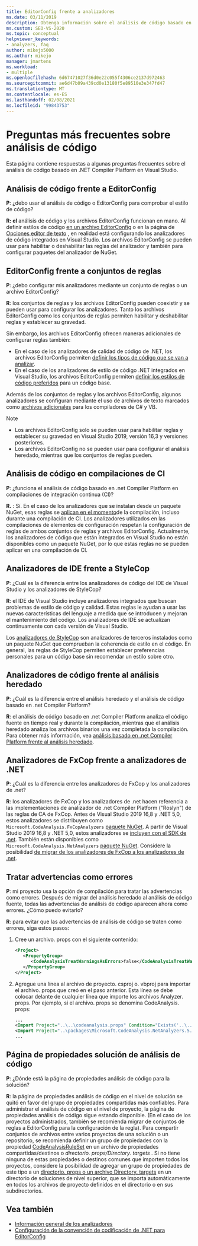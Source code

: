 ```yaml
---
title: EditorConfig frente a analizadores
ms.date: 03/11/2019
description: Obtenga información sobre el análisis de código basado en .NET Compiler Platform en Visual Studio. Vea las respuestas a preguntas acerca de los archivos EditorConfig, los conjuntos de reglas y otros temas.
ms.custom: SEO-VS-2020
ms.topic: conceptual
helpviewer_keywords:
- analyzers, faq
author: mikejo5000
ms.author: mikejo
manager: jmartens
ms.workload:
- multiple
ms.openlocfilehash: 6d67471027f36d0e22c055f4306ce2137d972463
ms.sourcegitcommit: ae6d47b09a439cd0e13180f5e89510e3e347fd47
ms.translationtype: MT
ms.contentlocale: es-ES
ms.lasthandoff: 02/08/2021
ms.locfileid: "99843753"
---
```

# <a name="code-analysis-faq"></a>Preguntas más frecuentes sobre análisis de código

Esta página contiene respuestas a algunas preguntas frecuentes sobre el análisis de código basado en .NET Compiler Platform en Visual Studio.

## <a name="code-analysis-versus-editorconfig"></a>Análisis de código frente a EditorConfig

**P**: ¿debo usar el análisis de código o EditorConfig para comprobar el estilo de código?

**R: el** análisis de código y los archivos EditorConfig funcionan en mano. Al definir estilos de código [en un archivo EditorConfig](/dotnet/fundamentals/code-analysis/code-style-rule-options) o en la página de [Opciones editor de texto](../ide/code-styles-and-code-cleanup.md) , en realidad está configurando los analizadores de código integrados en Visual Studio. Los archivos EditorConfig se pueden usar para habilitar o deshabilitar las reglas del analizador y también para configurar paquetes del analizador de NuGet.

## <a name="editorconfig-versus-rule-sets"></a>EditorConfig frente a conjuntos de reglas

**P**: ¿debo configurar mis analizadores mediante un conjunto de reglas o un archivo EditorConfig?

**R**: los conjuntos de reglas y los archivos EditorConfig pueden coexistir y se pueden usar para configurar los analizadores. Tanto los archivos EditorConfig como los conjuntos de reglas permiten habilitar y deshabilitar reglas y establecer su gravedad.

Sin embargo, los archivos EditorConfig ofrecen maneras adicionales de configurar reglas también:

- En el caso de los analizadores de calidad de código de .NET, los archivos EditorConfig permiten [definir los tipos de código que se van a analizar](/dotnet/fundamentals/code-analysis/code-quality-rule-options).
- En el caso de los analizadores de estilo de código .NET integrados en Visual Studio, los archivos EditorConfig permiten [definir los estilos de código preferidos](/dotnet/fundamentals/code-analysis/code-style-rule-options) para un código base.

Además de los conjuntos de reglas y los archivos EditorConfig, algunos analizadores se configuran mediante el uso de archivos de texto marcados como [archivos adicionales](../ide/build-actions.md#build-action-values) para los compiladores de C# y VB.

> [!NOTE]
> - Los archivos EditorConfig solo se pueden usar para habilitar reglas y establecer su gravedad en Visual Studio 2019, versión 16,3 y versiones posteriores.
> - Los archivos EditorConfig no se pueden usar para configurar el análisis heredado, mientras que los conjuntos de reglas pueden.

## <a name="code-analysis-in-ci-builds"></a>Análisis de código en compilaciones de CI

**P**: ¿funciona el análisis de código basado en .net Compiler Platform en compilaciones de integración continua (CI)?

**R.** : Sí. En el caso de los analizadores que se instalan desde un paquete NuGet, esas reglas se [aplican en el momento](roslyn-analyzers-overview.md#build-errors)de la compilación, incluso durante una compilación de CI. Los analizadores utilizados en las compilaciones de elementos de configuración respetan la configuración de reglas de ambos conjuntos de reglas y archivos EditorConfig. Actualmente, los analizadores de código que están integrados en Visual Studio no están disponibles como un paquete NuGet, por lo que estas reglas no se pueden aplicar en una compilación de CI.

## <a name="ide-analyzers-versus-stylecop"></a>Analizadores de IDE frente a StyleCop

**P**: ¿Cuál es la diferencia entre los analizadores de código del IDE de Visual Studio y los analizadores de StyleCop?

**R**: el IDE de Visual Studio incluye analizadores integrados que buscan problemas de estilo de código y calidad. Estas reglas le ayudan a usar las nuevas características del lenguaje a medida que se introducen y mejoran el mantenimiento del código. Los analizadores de IDE se actualizan continuamente con cada versión de Visual Studio.

Los [analizadores de StyleCop](https://github.com/DotNetAnalyzers/StyleCopAnalyzers) son analizadores de terceros instalados como un paquete NuGet que comprueban la coherencia de estilo en el código. En general, las reglas de StyleCop permiten establecer preferencias personales para un código base sin recomendar un estilo sobre otro.

## <a name="code-analyzers-versus-legacy-analysis"></a>Analizadores de código frente al análisis heredado

**P**: ¿Cuál es la diferencia entre el análisis heredado y el análisis de código basado en .net Compiler Platform?

**R**: el análisis de código basado en .net Compiler Platform analiza el código fuente en tiempo real y durante la compilación, mientras que el análisis heredado analiza los archivos binarios una vez completada la compilación. Para obtener más información, vea [análisis basado en .net Compiler Platform frente al análisis heredado](../code-quality/net-analyzers-faq.md#whats-the-difference-between-legacy-fxcop-and-net-analyzers).

## <a name="fxcop-analyzers-versus-net-analyzers"></a>Analizadores de FxCop frente a analizadores de .NET

**P**: ¿Cuál es la diferencia entre los analizadores de FxCop y los analizadores de .net?

**R**: los analizadores de FxCop y los analizadores de .net hacen referencia a las implementaciones de analizador de .net Compiler Platform ("Roslyn") de las reglas de CA de FxCop. Antes de Visual Studio 2019 16,8 y .NET 5,0, estos analizadores se distribuyen como `Microsoft.CodeAnalysis.FxCopAnalyzers` [paquete NuGet](https://www.nuget.org/packages/Microsoft.CodeAnalysis.FxCopAnalyzers). A partir de Visual Studio 2019 16,8 y .NET 5,0, estos analizadores se [incluyen con el SDK de .net](/dotnet/fundamentals/code-analysis/overview). También están disponibles como `Microsoft.CodeAnalysis.NetAnalyzers` [paquete NuGet](https://www.nuget.org/packages/Microsoft.CodeAnalysis.NetAnalyzers). Considere la posibilidad [de migrar de los analizadores de FxCop a los analizadores de .net](migrate-from-fxcop-analyzers-to-net-analyzers.md).

## <a name="treat-warnings-as-errors"></a>Tratar advertencias como errores

**P**: mi proyecto usa la opción de compilación para tratar las advertencias como errores. Después de migrar del análisis heredado al análisis de código fuente, todas las advertencias de análisis de código aparecen ahora como errores. ¿Cómo puedo evitarlo?

**R**: para evitar que las advertencias de análisis de código se traten como errores, siga estos pasos:

  1. Cree un archivo. props con el siguiente contenido:

     ```xml
     <Project>
        <PropertyGroup>
           <CodeAnalysisTreatWarningsAsErrors>false</CodeAnalysisTreatWarningsAsErrors>
        </PropertyGroup>
     </Project>
     ```

  2. Agregue una línea al archivo de proyecto. csproj o. vbproj para importar el archivo. props que creó en el paso anterior. Esta línea se debe colocar delante de cualquier línea que importe los archivos Analyzer. props. Por ejemplo, si el archivo. props se denomina CodeAnalysis. props:

     ```xml
     ...
     <Import Project="..\..\codeanalysis.props" Condition="Exists('..\..\codeanalysis.props')" />
     <Import Project="..\packages\Microsoft.CodeAnalysis.NetAnalyzers.5.0.0\build\Microsoft.CodeAnalysis.NetAnalyzers.props" Condition="Exists('..\packages\Microsoft.CodeAnalysis.NetAnalyzers.5.0.0\build\Microsoft.CodeAnalysis.NetAnalyzers.props')" />
     ...
     ```

## <a name="code-analysis-solution-property-page"></a>Página de propiedades solución de análisis de código

**P**: ¿Dónde está la página de propiedades análisis de código para la solución?

**R**: la página de propiedades análisis de código en el nivel de solución se quitó en favor del grupo de propiedades compartidas más confiables. Para administrar el análisis de código en el nivel de proyecto, la página de propiedades análisis de código sigue estando disponible. (En el caso de los proyectos administrados, también se recomienda migrar de conjuntos de reglas a EditorConfig para la configuración de la regla).  Para compartir conjuntos de archivos entre varios proyectos de una solución o un repositorio, se recomienda definir un grupo de propiedades con la propiedad [CodeAnalysisRuleSet](../code-quality/using-rule-sets-to-group-code-analysis-rules.md#specify-a-rule-set-for-a-project) en un archivo de propiedades compartidas/destinos o *directorio. props/Directory. targets* . Si no tiene ninguna de estas propiedades o destinos comunes que importen todos los proyectos, considere la posibilidad de agregar un grupo de propiedades de este tipo a un [directorio. props o un archivo Directory. targets](../msbuild/customize-your-build.md) en un directorio de soluciones de nivel superior, que se importa automáticamente en todos los archivos de proyecto definidos en el directorio o en sus subdirectorios.

## <a name="see-also"></a>Vea también

- [Información general de los analizadores](roslyn-analyzers-overview.md)
- [Configuración de la convención de codificación de .NET para EditorConfig](/dotnet/fundamentals/code-analysis/code-style-rule-options)